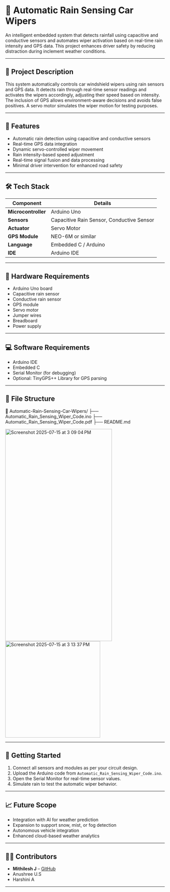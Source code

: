 # 🚗 Automatic Rain Sensing Car Wipers

An intelligent embedded system that detects rainfall using capacitive and conductive sensors and automates wiper activation based on real-time rain intensity and GPS data. This project enhances driver safety by reducing distraction during inclement weather conditions.

---

## 📌 Project Description

This system automatically controls car windshield wipers using rain sensors and GPS data. It detects rain through real-time sensor readings and activates the wipers accordingly, adjusting their speed based on intensity. The inclusion of GPS allows environment-aware decisions and avoids false positives. A servo motor simulates the wiper motion for testing purposes.

---

## 🧠 Features

- Automatic rain detection using capacitive and conductive sensors
- Real-time GPS data integration
- Dynamic servo-controlled wiper movement
- Rain intensity-based speed adjustment
- Real-time signal fusion and data processing
- Minimal driver intervention for enhanced road safety

---

## 🛠 Tech Stack

| Component        | Details                                   |
|------------------|--------------------------------------------|
| **Microcontroller** | Arduino Uno                               |
| **Sensors**         | Capacitive Rain Sensor, Conductive Sensor |
| **Actuator**        | Servo Motor                               |
| **GPS Module**      | NEO-6M or similar                         |
| **Language**        | Embedded C / Arduino                     |
| **IDE**             | Arduino IDE                              |

---

## 🔧 Hardware Requirements

- Arduino Uno board
- Capacitive rain sensor
- Conductive rain sensor
- GPS module
- Servo motor
- Jumper wires
- Breadboard
- Power supply

---

## 💻 Software Requirements

- Arduino IDE
- Embedded C
- Serial Monitor (for debugging)
- Optional: TinyGPS++ Library for GPS parsing

---

## 📂 File Structure

📁 Automatic-Rain-Sensing-Car-Wipers/
├── Automatic_Rain_Sensing_Wiper_Code.ino
├── Automatic_Rain_Sensing_Wiper_Code.pdf
├── README.md

<img width="337" height="671" alt="Screenshot 2025-07-15 at 3 09 04 PM" src="https://github.com/user-attachments/assets/aa0b51a9-5c18-4524-b3ac-45c9f627ad6b" />
<img width="300" height="305" alt="Screenshot 2025-07-15 at 3 13 37 PM" src="https://github.com/user-attachments/assets/5d3a37fa-23e6-469f-8c92-6f297bf603e1" />

---


## 🚀 Getting Started

1. Connect all sensors and modules as per your circuit design.
2. Upload the Arduino code from `Automatic_Rain_Sensing_Wiper_Code.ino`.
3. Open the Serial Monitor for real-time sensor values.
4. Simulate rain to test the automatic wiper behavior.

---

## 📈 Future Scope

- Integration with AI for weather prediction
- Expansion to support snow, mist, or fog detection
- Autonomous vehicle integration
- Enhanced cloud-based weather analytics

---

## 👨‍💻 Contributors

- **Mithilesh J** – [GitHub](https://github.com/Mithilesh-j)  
- Anushree U.S  
- Harshini A  

---




